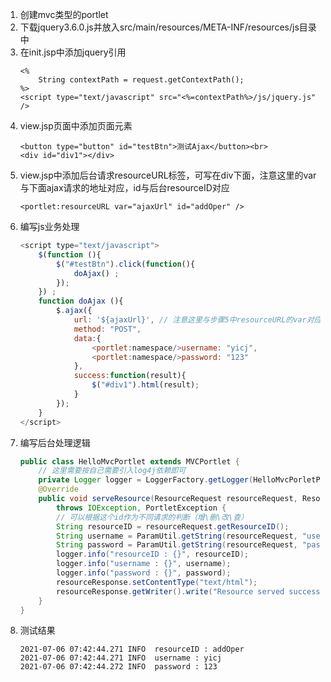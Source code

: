 1. 创建mvc类型的portlet
2. 下载jquery3.6.0.js并放入src/main/resources/META-INF/resources/js目录中
3. 在init.jsp中添加jquery引用
    ```text
    <%
        String contextPath = request.getContextPath();
    %>
    <script type="text/javascript" src="<%=contextPath%>/js/jquery.js" />
    ```
4. view.jsp页面中添加页面元素
    ```text
    <button type="button" id="testBtn">测试Ajax</button><br>
    <div id="div1"></div>
    ```
5.  view.jsp中添加后台请求resourceURL标签，可写在div下面，注意这里的var与下面ajax请求的地址对应，id与后台resourceID对应
    ```text
    <portlet:resourceURL var="ajaxUrl" id="addOper" />
    ```
6. 编写js业务处理
    ```javascript
    <script type="text/javascript">
        $(function (){
            $("#testBtn").click(function(){
                doAjax() ;
            });
        }) ;
        function doAjax (){
            $.ajax({
                url: '${ajaxUrl}', // 注意这里与步骤5中resourceURL的var对应
                method: "POST",
                data:{
                    <portlet:namespace/>username: "yicj",
                    <portlet:namespace/>password: "123"
                },
                success:function(result){
                    $("#div1").html(result);
                }
            });
        }
    </script>
    ```
7. 编写后台处理逻辑
    ```java
    public class HelloMvcPortlet extends MVCPortlet {
        // 这里需要按自己需要引入log4j依赖即可
        private Logger logger = LoggerFactory.getLogger(HelloMvcPorletPortlet.class);
        @Override
        public void serveResource(ResourceRequest resourceRequest, ResourceResponse resourceResponse) 
            throws IOException, PortletException {
            // 可以根据这个id作为不同请求的判断（增\删\改\查）
            String resourceID = resourceRequest.getResourceID();
            String username = ParamUtil.getString(resourceRequest, "username");
            String password = ParamUtil.getString(resourceRequest, "password") ;
            logger.info("resourceID : {}", resourceID);
            logger.info("username : {}", username);
            logger.info("password : {}", password);
            resourceResponse.setContentType("text/html");
            resourceResponse.getWriter().write("Resource served successfully!");
        }
    }
    ```
8. 测试结果
    ```text
    2021-07-06 07:42:44.271 INFO  resourceID : addOper
    2021-07-06 07:42:44.271 INFO  username : yicj
    2021-07-06 07:42:44.272 INFO  password : 123
    ```